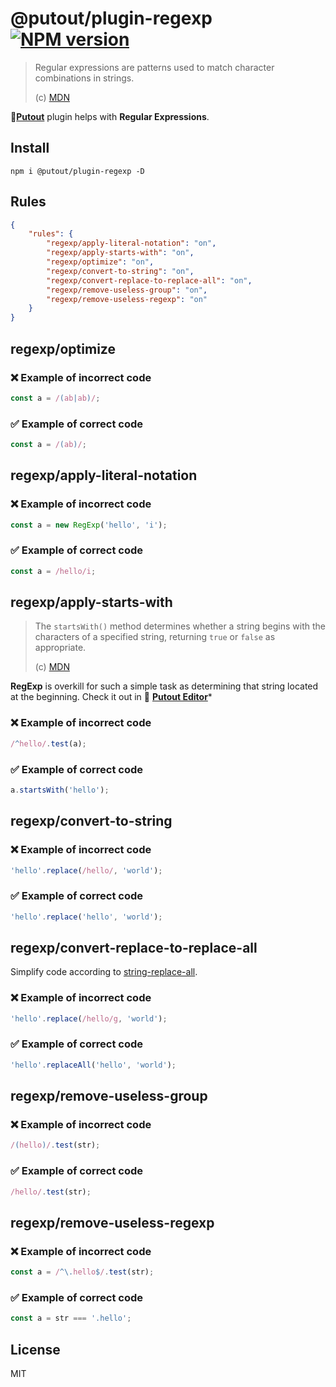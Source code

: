 # @putout/plugin-regexp [![NPM version][NPMIMGURL]][NPMURL]

[NPMIMGURL]: https://img.shields.io/npm/v/@putout/plugin-regexp.svg?style=flat&longCache=true
[NPMURL]: https://npmjs.org/package/@putout/plugin-regexp"npm"

> Regular expressions are patterns used to match character combinations in strings.
>
> (c) [MDN](https://developer.mozilla.org/en-US/docs/Web/JavaScript/Guide/Regular_Expressions)

🐊[**Putout**](https://github.com/coderaiser/putout) plugin helps with **Regular Expressions**.

## Install

```
npm i @putout/plugin-regexp -D
```

## Rules

```json
{
    "rules": {
        "regexp/apply-literal-notation": "on",
        "regexp/apply-starts-with": "on",
        "regexp/optimize": "on",
        "regexp/convert-to-string": "on",
        "regexp/convert-replace-to-replace-all": "on",
        "regexp/remove-useless-group": "on",
        "regexp/remove-useless-regexp": "on"
    }
}
```

## regexp/optimize

### ❌ Example of incorrect code

```js
const a = /(ab|ab)/;
```

### ✅ Example of correct code

```js
const a = /(ab)/;
```

## regexp/apply-literal-notation

### ❌ Example of incorrect code

```js
const a = new RegExp('hello', 'i');
```

### ✅ Example of correct code

```js
const a = /hello/i;
```

## regexp/apply-starts-with

> The `startsWith()` method determines whether a string begins with the characters of a specified string, returning `true` or `false` as appropriate.
>
> (c) [MDN](https://developer.mozilla.org/en-US/docs/Web/JavaScript/Reference/Global_Objects/String/startsWith)

**RegExp** is overkill for such a simple task as determining that string located at the beginning. Check it out in 🐊 [**Putout Editor**](https://putout.cloudcmd.io/#/gist/79e3e41c3491fb8c45fb03580e42ef20/89971d2d6528ee78df4c2a0d6271179560f76cc1)*

### ❌ Example of incorrect code

```js
/^hello/.test(a);
```

### ✅ Example of correct code

```js
a.startsWith('hello');
```

## regexp/convert-to-string

### ❌ Example of incorrect code

```js
'hello'.replace(/hello/, 'world');
```

### ✅ Example of correct code

```js
'hello'.replace('hello', 'world');
```

## regexp/convert-replace-to-replace-all

Simplify code according to [string-replace-all](https://github.com/tc39/proposal-string-replaceall).

### ❌ Example of incorrect code

```js
'hello'.replace(/hello/g, 'world');
```

### ✅ Example of correct code

```js
'hello'.replaceAll('hello', 'world');
```

## regexp/remove-useless-group

### ❌ Example of incorrect code

```js
/(hello)/.test(str);
```

### ✅ Example of correct code

```js
/hello/.test(str);
```

## regexp/remove-useless-regexp

### ❌ Example of incorrect code

```js
const a = /^\.hello$/.test(str);
```

### ✅ Example of correct code

```js
const a = str === '.hello';
```

## License

MIT
